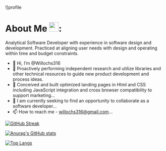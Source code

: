 ![profile 

# About Me <img src="https://media.giphy.com/media/hvRJCLFzcasrR4ia7z/giphy.gif" width="30px"/>:
Analytical Software Developer with experience in software design and development. Practiced at aligning user needs with design and operating within time and budget constraints.

- 👋 Hi, I’m @Willochs316
- 👀 Proactively performing independent research and utilize libraries and other technical resources to guide new product development and process ideas.
- 🌱 Conceived and built optimized landing pages in Html and CSS including JavaScript integration and cross browser compatibility to support marketing...
- 💞️ I am currently seeking to find an opportunity to collaborate as a software developer...
- 📫 How to reach me - willochs316@gmail.com...

[![GitHub Streak](http://github-readme-streak-stats.herokuapp.com?user=Willochs316&theme=synthwave)](https://git.io/streak-stats)

[![Anurag's GitHub stats](https://github-readme-stats.vercel.app/api?username=Willochs316&&hide=stars,prs&show_icons=true&theme=radical)](https://github.com/anuraghazra/github-readme-stats)

[![Top Langs](https://github-readme-stats.vercel.app/api/top-langs/?username=Willochs316&layout=compact&theme=transparent)](https://github.com/anuraghazra/github-readme-stats)
